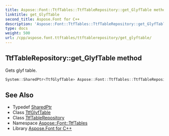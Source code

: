 ```yaml
---
title: Aspose::Font::TtfTables::TtfTableRepository::get_GlyfTable method
linktitle: get_GlyfTable
second_title: Aspose.Font for C++
description: 'Aspose::Font::TtfTables::TtfTableRepository::get_GlyfTable method. Gets glyf table in C++.'
type: docs
weight: 500
url: /cpp/aspose.font.ttftables/ttftablerepository/get_glyftable/
---
```

## TtfTableRepository::get_GlyfTable method


Gets glyf table.

```cpp
System::SharedPtr<TtfGlyfTable> Aspose::Font::TtfTables::TtfTableRepository::get_GlyfTable() const
```

## See Also

* Typedef [SharedPtr](../../../system/sharedptr/)
* Class [TtfGlyfTable](../../ttfglyftable/)
* Class [TtfTableRepository](../)
* Namespace [Aspose::Font::TtfTables](../../)
* Library [Aspose.Font for C++](../../../)
